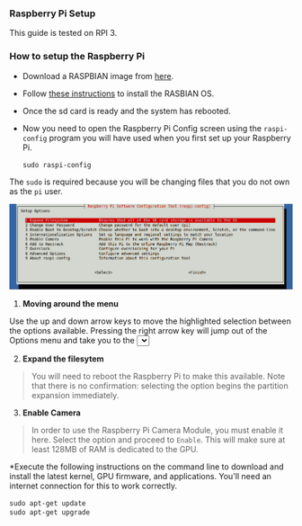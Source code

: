 ### Raspberry Pi Setup

This guide is tested on RPI 3.

### How to setup the Raspberry Pi

* Download a RASPBIAN image from [here](https://www.raspberrypi.org/downloads/raspbian/).
* Follow [these instructions](https://www.raspberrypi.org/documentation/installation/installing-images/README.md) to install the RASBIAN OS. 
* Once the sd card is ready and the system has rebooted.

* Now you need to open the Raspberry Pi Config screen using the `raspi-config` program you will have used when you first set up your Raspberry Pi.
   ```
   sudo raspi-config
   ```  
The `sudo`  is required because you will be changing files that you do not own as the `pi` user.

![raspi-config](https://github.com/Karem-Elzftawy/Baby-monitoring-Using-Raspberry-pi-and-Noir-Camera-with-Two-IR-leds/blob/master/images/raspi-config.png)


1. **Moving around the menu**

Use the up and down arrow keys to move the highlighted selection between the options available. Pressing the right arrow key will jump out of the Options menu and take you to the <Select> and <Finish> buttons. Pressing left will take you back to the options. Alternatively, you can use the Tab key to switch between these.
   
2. **Expand the filesytem**
>You will need to reboot the Raspberry Pi to make this available. Note that there is no confirmation: selecting the option begins the partition expansion immediately.

3. **Enable Camera**
>In order to use the Raspberry Pi Camera Module, you must enable it here. Select the option and proceed to `Enable`. This will make sure at least 128MB of RAM is dedicated to the GPU.

*Execute the following instructions on the command line to download and install the latest kernel, GPU firmware, and applications. You'll need an internet connection for this to work correctly.
```
sudo apt-get update
sudo apt-get upgrade
```
